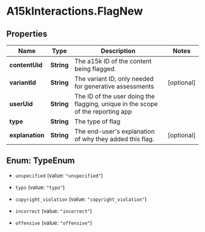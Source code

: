 # A15kInteractions.FlagNew

## Properties
Name | Type | Description | Notes
------------ | ------------- | ------------- | -------------
**contentUid** | **String** | The a15k ID of the content being flagged. | 
**variantId** | **String** | The variant ID, only needed for generative assessments | [optional] 
**userUid** | **String** | The ID of the user doing the flagging, unique in the scope of the reporting app | 
**type** | **String** | The type of flag | 
**explanation** | **String** | The end-user&#39;s explanation of why they added this flag. | [optional] 


<a name="TypeEnum"></a>
## Enum: TypeEnum


* `unspecified` (value: `"unspecified"`)

* `typo` (value: `"typo"`)

* `copyright_violation` (value: `"copyright_violation"`)

* `incorrect` (value: `"incorrect"`)

* `offensive` (value: `"offensive"`)





